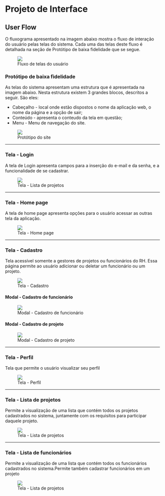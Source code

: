 
# Projeto de Interface

## User Flow

O fluxograma apresentado na imagem abaixo mostra o fluxo de interação do usuário pelas telas do sistema. Cada uma das telas deste fluxo é detalhada na seção de Protótipo de baixa fidelidade que se segue.

<figure> 
    <img src="img/UserFlow.png">
    <figcaption>Fluxo de telas do usuário
</figure>  

### Protótipo de baixa fidelidade

As telas do sistema apresentam uma estrutura  que é apresentada na imagem abaixo. Nesta estrutura existem 3 grandes blocos, descritos a seguir. São eles:

<ul>
  <li>Cabeçalho - local onde estão dispostos o nome da aplicação web, o nome da página e a opção de sair;</li>
  <li>Conteúdo - apresenta o conteudo da tela em questão;</li>
  <li>Menu - Menu de navegação do site.</li>
</ul>

<figure> 
  <img src="img/Prototipo.png">
    <figcaption>Protótipo do site
</figure> 
<hr>

<h3><b>Tela - Login</b></h3>
<p>A tela de Login apresenta campos para a inserção do e-mail e da senha, e a funcionalidade de se cadastrar.</p>

<figure> 
  <img src="img/loginScreen.png">
    <figcaption>Tela - Lista de projetos
</figure>
<hr> 

<h3><b>Tela - Home page</b></h3>
<p>A tela de home page apresenta opções para o usuário acessar as outras tela da aplicação. </p>

<figure> 
  <img src="img/homePage.png">
    <figcaption>Tela - Home page
</figure>
<hr> 

<h3><b>Tela - Cadastro</b></h3>
<p>Tela acessível somente a gestores de projetos ou funcionários do RH. Essa página permite ao usuário adicionar ou deletar um funcionário ou um projeto.</p>

<figure> 
  <img src="img/cadastro.png">
    <figcaption>Tela - Cadastro
</figure>

<h4><b>Modal - Cadastro de funcionário</b></h4>

<figure> 
  <img src="img/cadastroFuncionario.png">
    <figcaption>Modal - Cadastro de funcionário
</figure>

<h4><b>Modal - Cadastro de projeto</b></h4>

<figure> 
  <img src="img/cadastroProjeto.png">
    <figcaption>Modal - Cadastro de projeto
</figure>
<hr> 

<h3><b>Tela - Perfil</b></h3>
<p>Tela que permite o usuário visualizar seu perfil</p>

<figure> 
  <img src="img/perfil.png">
    <figcaption>Tela - Perfil
</figure>
<hr> 

<h3><b>Tela - Lista de projetos</b></h3>
<p>Permite a visualização de uma lista que contém todos os projetos cadastrados no sistema, juntamente com os requisitos para participar daquele projeto.</p>

<figure> 
  <img src="img/listaProjetos.png">
    <figcaption>Tela - Lista de projetos
</figure>
<hr> 

<h3><b>Tela - Lista de funcionários</b></h3>
<p>Permite a visualização de uma lista que contém todos os funcionários cadastrados no sistema.Permite também cadastrar funcionários em um projeto</p>

<figure> 
  <img src="img/listaFuncionarios.png">
    <figcaption>Tela - Lista de projetos
</figure>



